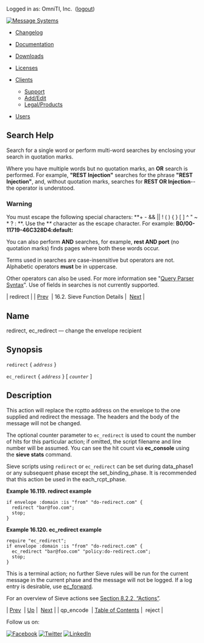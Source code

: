 Logged in as: OmniTI, Inc.  ([logout](https://support.messagesystems.com/logout.php))

[![Message Systems](https://support.messagesystems.com/images/ms-white205.png)](https://support.messagesystems.com/start.php) 

*   [Changelog](https://support.messagesystems.com/start.php?show=changelog)
*   [Documentation](https://support.messagesystems.com/docs/)
*   [Downloads](https://support.messagesystems.com/start.php)

*   [Licenses](https://support.messagesystems.com/license_summary.php)
*   <a href="">Clients</a>
    *   [Support](https://support.messagesystems.com/cs.php)
    *   [Add/Edit](https://support.messagesystems.com/edit_client.php)
    *   [Legal/Products](https://support.messagesystems.com/edit_products.php)
*   [Users](https://support.messagesystems.com/edit_customer.php)

## Search Help

Search for a single word or perform multi-word searches by enclosing your search in quotation marks.

Where you have multiple words but no quotation marks, an **OR** search is performed. For example, **"REST Injection"** searches for the phrase **"REST Injection"**, and, without quotation marks, searches for **REST OR Injection**--the operator is understood.

### Warning

You must escape the following special characters: **+ - && || ! ( ) { } [ ] ^ " ~ * ? : \**. Use the **\** character as the escape character. For example: **B0/00-11719-46C328D4\:default\:**

You can also perform **AND** searches, for example, **rest AND port** (no quotation marks) finds pages where both these words occur.

Terms used in searches are case-insensitive but operators are not. Alphabetic operators **must** be in uppercase.

Other operators can also be used. For more information see "[Query Parser Syntax](https://lucene.apache.org/core/old_versioned_docs/versions/3_0_0/queryparsersyntax.html)". Use of fields in searches is not currently supported.

| redirect |
| [Prev](sieve.ref.qp_encode.php)  | 16.2. Sieve Function Details |  [Next](sieve.ref.reject.php) |

<a name="sieve.ref.redirect"></a>
## Name

redirect, ec_redirect — change the envelope recipient

## Synopsis

`redirect` { *`address`* }

`ec_redirect` { *`address`* } [ *`counter`* ]

<a name="idp31112288"></a>
## Description

This action will replace the rcptto address on the envelope to the one supplied and redirect the message. The headers and the body of the message will not be changed.

The optional counter parameter to `ec_redirect` is used to count the number of hits for this particular action; if omitted, the script filename and line number will be assumed. You can see the hit count via **ec_console** using the **sieve stats**       command.

Sieve scripts using `redirect` or `ec_redirect` can be set during data_phase1 or any subsequent phase except the set_binding_phase. It is recommended that this action be used in the each_rcpt_phase.

<a name="example.ec_redirect"></a>

**Example 16.119. redirect example**

```
if envelope :domain :is "from" "do-redirect.com" {
  redirect "bar@foo.com";
  stop;
}
```

<a name="example.ec_redirect.second"></a>

**Example 16.120. ec_redirect example**

```
require "ec_redirect";
if envelope :domain :is "from" "do-redirect.com" {
  ec_redirect "bar@foo.com" "policy:do-redirect.com";
  stop;
}
```

This is a terminal action; no further Sieve rules will be run for the current message in the current phase and the message will not be logged. If a log entry is desirable, use [ec_forward](sieve.ref.ec_forward.php "ec_forward").

For an overview of Sieve actions see [Section 8.2.2, “Actions”](sieve.syntax.basic.php#sieve.syntax.basic.actions "8.2.2. Actions").

| [Prev](sieve.ref.qp_encode.php)  | [Up](sieve.ref.files.php) |  [Next](sieve.ref.reject.php) |
| qp_encode  | [Table of Contents](index.php) |  reject |

Follow us on:

[![Facebook](https://support.messagesystems.com/images/icon-facebook.png)](http://www.facebook.com/messagesystems) [![Twitter](https://support.messagesystems.com/images/icon-twitter.png)](http://twitter.com/#!/MessageSystems) [![LinkedIn](https://support.messagesystems.com/images/icon-linkedin.png)](http://www.linkedin.com/company/message-systems)